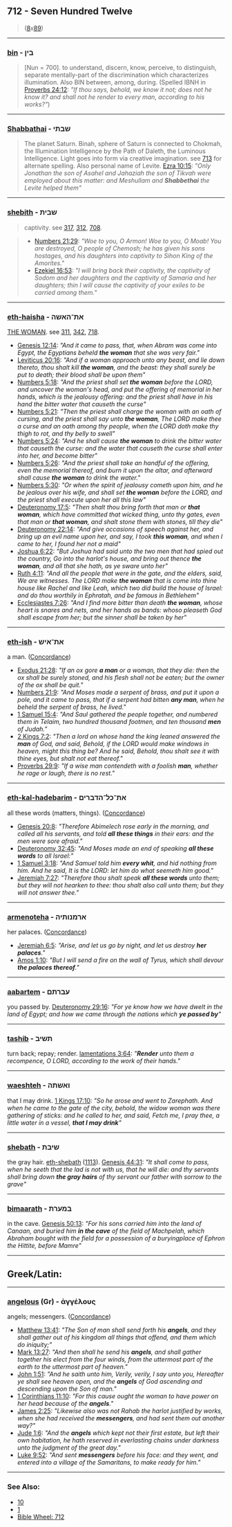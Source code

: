 ## 712 - Seven Hundred Twelve
> ([8](8)x[89](89))

---

### [bin](/keys/BINf) - בין
> [Nun = 700]. to understand, discern, know, perceive, to distinguish, separate mentally-part of the discrimination which characterizes illumination. Also BIN between, among, during. (Spelled IBNH in [Proverbs 24:12](http://biblehub.com/proverbs/24-12.htm): *"If thou says, behold, we know it not; does not he know it? and shall not he render to every man, according to his works?"*)

---

### [Shabbathai](/keys/ShBThI) - שבתי
> The planet Saturn. Binah, sphere of Saturn is connected to Chokmah, the Illumination Intelligence by the Path of Daleth, the Luminous Intelligence. Light goes into form via creative imagination. see [713](713) for alternate spelling. Also personal name of Levite. [Ezra 10:15](http://biblehub.com/ezra/10-15.htm): *"Only Jonathan the son of Asahel and Jahaziah the son of Tikvah were employed about this matter: and Meshullam and **Shabbethai** the Levite helped them"*

---

### [shebith](/keys/ShBITh) - שבית
> captivity. see [317](317), [312](312), [708](708).

> - [Numbers 21:29](http://biblehub.com/numbers/21-29.htm): *"Woe to you, O Armon! Woe to you, O Moab! You are destroyed, O people of Chemosh; he has given his sons hostages, and his daughters into captivity to Sihon King of the Amorites."*
> - [Ezekiel 16:53](http://biblehub.com/ezekiel/16-53.htm): *"I will bring back their captivity, the captivity of Sodom and her daughters and the captivity of Samaria and her daughters; thin I will cause the captivity of your exiles to be carried among them."*

---

### [eth-haisha](/keys/ATh-HAShH) - את־האשה
[THE WOMAN](/keys/HAShH). see [311](311), [342](342), [718](718).

- [Genesis 12:14](https://biblehub.com/genesis/12-14.htm): *"And it came to pass, that, when Abram was come into Egypt, the Egyptians beheld **the woman** that she was very fair."*
- [Leviticus 20:16](https://biblehub.com/leviticus/20-16.htm): *"And if a woman approach unto any beast, and lie down thereto, thou shalt kill **the woman**, and the beast: they shall surely be put to death; their blood shall be upon them"*
- [Numbers 5:18](https://biblehub.com/numbers/5-18.htm): *"And the priest shall set **the woman** before the LORD, and uncover the woman's head, and put the offering of memorial in her hands, which is the jealousy offering: and the priest shall have in his hand the bitter water that causeth the curse"*
- [Numbers 5:21](https://biblehub.com/numbers/5-21.htm): *"Then the priest shall charge the woman with an oath of cursing, and the priest shall say unto **the woman**, The LORD make thee a curse and an oath among thy people, when the LORD doth make thy thigh to rot, and thy belly to swell"*
- [Numbers 5:24](https://biblehub.com/numbers/5-24.htm): *"And he shall cause **the woman** to drink the bitter water that causeth the curse: and the water that causeth the curse shall enter into her, and become bitter"*
- [Numbers 5:26](https://biblehub.com/numbers/5-26.htm): *"And the priest shall take an handful of the offering, even the memorial thereof, and burn it upon the altar, and afterward shall cause **the woman** to drink the water."*
- [Numbers 5:30](https://biblehub.com/numbers/5-30.htm): *"Or when the spirit of jealousy cometh upon him, and he be jealous over his wife, and shall set **the woman** before the LORD, and the priest shall execute upon her all this law"*
- [Deuteronomy 17:5](https://biblehub.com/deuteronomy/17-5.htm): *"Then shalt thou bring forth that man or **that woman**, which have committed that wicked thing, unto thy gates, even that man or **that woman**, and shalt stone them with stones, till they die"*
- [Deuteronomy 22:14](https://biblehub.com/deuteronomy/22-14.htm): *"And give occasions of speech against her, and bring up an evil name upon her, and say, I took **this woman**, and when I came to her, I found her not a maid"*
- [Joshua 6:22](https://biblehub.com/joshua/6-22.htm): *"But Joshua had said unto the two men that had spied out the country, Go into the harlot's house, and bring out thence **the woman**, and all that she hath, as ye sware unto her"*
- [Ruth 4:11](https://biblehub.com/ruth/4-11.htm): *"And all the people that were in the gate, and the elders, said, We are witnesses. The LORD make **the woman** that is come into thine house like Rachel and like Leah, which two did build the house of Israel: and do thou worthily in Ephratah, and be famous in Bethlehem"*
- [Ecclesiastes 7:26](https://biblehub.com/ecclesiastes/7-26.htm): *"And I find more bitter than death **the woman**, whose heart is snares and nets, and her hands as bands: whoso pleaseth God shall escape from her; but the sinner shall be taken by her"*

---

### [eth-ish](/keys/ATh-AISh) - את־איש
a man. ([Concordance](https://biblehub.com/hebrew/ish_376.htm))

- [Exodus 21:28](https://biblehub.com/exodus/21-28.htm): *"If an ox gore **a man** or a woman, that they die: then the ox shall be surely stoned, and his flesh shall not be eaten; but the owner of the ox shall be quit."*
- [Numbers 21:9](https://biblehub.com/numbers/21-9.htm): *"And Moses made a serpent of brass, and put it upon a pole, and it came to pass, that if a serpent had bitten **any man**, when he beheld the serpent of brass, he lived."*
- [1 Samuel 15:4](https://biblehub.com/1_samuel/15-4.htm): *"And Saul gathered the people together, and numbered them in Telaim, two hundred thousand footmen, and ten thousand **men** of Judah."*
- [2 Kings 7:2](https://biblehub.com/2_kings/7-2.htm): *"Then a lord on whose hand the king leaned answered the **man** of God, and said, Behold, if the LORD would make windows in heaven, might this thing be? And he said, Behold, thou shalt see it with thine eyes, but shalt not eat thereof."*
- [Proverbs 29:9](https://biblehub.com/proverbs/29-9.htm): *"If a wise man contendeth with a foolish **man**, whether he rage or laugh, there is no rest."*

---

### [eth-kal-hadebarim](/keys/ATh-KL-HDBRIM) - את־כל־הדברים
all these words (matters, things). ([Concordance](https://biblehub.com/hebrew/haddevarim_1697.htm))

- [Genesis 20:8](https://biblehub.com/genesis/20-8.htm): *"Therefore Abimelech rose early in the morning, and called all his servants, and told **all these things** in their ears: and the men were sore afraid."*
- [Deuteronomy 32:45](https://biblehub.com/deuteronomy/32-45.htm): *"And Moses made an end of speaking **all these words** to all Israel:"*
- [1 Samuel 3:18](https://biblehub.com/1_samuel/3-18.htm): *"And Samuel told him **every whit**, and hid nothing from him. And he said, It is the LORD: let him do what seemeth him good."*
- [Jeremiah 7:27](https://biblehub.com/jeremiah/7-27.htm): *"Therefore thou shalt speak **all these words** unto them; but they will not hearken to thee: thou shalt also call unto them; but they will not answer thee."*

---

### [armenoteha](/keys/ARMNVThIH) - ארמנותיה
her palaces. ([Concordance](https://biblehub.com/hebrew/armenoteiha_759.htm))

- [Jeremiah 6:5](https://biblehub.com/jeremiah/6-5.htm): *"Arise, and let us go by night, and let us destroy **her palaces**."*
- [Amos 1:10](https://biblehub.com/amos/1-10.htm): *"But I will send a fire on the wall of Tyrus, which shall devour **the palaces thereof**."*

---

### [aabartem](/keys/OBRThM) - עברתם
you passed by. [Deuteronomy 29:16](https://biblehub.com/deuteronomy/29-16.htm): *"For ye know how we have dwelt in the land of Egypt; and how we came through the nations which **ye passed by**"*

---

### [tashib](/keys/ThShIB) - תשיב
turn back; repay; render. [lamentations 3:64](https://biblehub.com/lamentations/3-64.htm): *"**Render** unto them a recompence, O LORD, according to the work of their hands."*

---

### [waeshteh](/keys/VAShThH) - ואשתה
that I may drink. [1 Kings 17:10](https://biblehub.com/1_kings/17-10.htm): *"So he arose and went to Zarephath. And when he came to the gate of the city, behold, the widow woman was there gathering of sticks: and he called to her, and said, Fetch me, I pray thee, a little water in a vessel, **that I may drink**"*

---

### [shebath](/keys/ShIBTh) - שיבת
the gray hair. [eth-shebath](/keys/ATh-ShIBTh) ([1113](1113)). [Genesis 44:31](https://biblehub.com/genesis/44-31.htm): *"It shall come to pass, when he seeth that the lad is not with us, that he will die: and thy servants shall bring down **the gray hairs** of thy servant our father with sorrow to the grave"*

---

### [bimaarath](/keys/BMORTh) - במערת
in the cave. [Genesis 50:13](https://biblehub.com/genesis/50-13.htm): *"For his sons carried him into the land of Canaan, and buried him **in the cave** of the field of Machpelah, which Abraham bought with the field for a possession of a buryingplace of Ephron the Hittite, before Mamre"*

---

## Greek/Latin:

---

### [angelous](/greek?word=aggelous) (Gr) - ἀγγέλους
angels; messengers. ([Concordance](https://biblehub.com/greek/angelous_32.htm))

- [Matthew 13:41](https://biblehub.com/matthew/13-41.htm): *"The Son of man shall send forth his **angels**, and they shall gather out of his kingdom all things that offend, and them which do iniquity;"*
- [Mark 13:27](https://biblehub.com/mark/13-27.htm): *"And then shall he send his **angels**, and shall gather together his elect from the four winds, from the uttermost part of the earth to the uttermost part of heaven."*
- [John 1:51](https://biblehub.com/john/1-51.htm): *"And he saith unto him, Verily, verily, I say unto you, Hereafter ye shall see heaven open, and the **angels** of God ascending and descending upon the Son of man."*
- [1 Corinthians 11:10](https://biblehub.com/1_corinthians/11-10.htm): *"For this cause ought the woman to have power on her head because of the **angels**."*
- [James 2:25](https://biblehub.com/james/2-25.htm): *"Likewise also was not Rahab the harlot justified by works, when she had received the **messengers**, and had sent them out another way?"*
- [Jude 1:6](https://biblehub.com/jude/1-6.htm): *"And the **angels** which kept not their first estate, but left their own habitation, he hath reserved in everlasting chains under darkness unto the judgment of the great day."*
- [Luke 9:52](https://biblehub.com/luke/9-52.htm): *"And sent **messengers** before his face: and they went, and entered into a village of the Samaritans, to make ready for him."*

---

### See Also:

- [10](10)
- [1](1)
- [Bible Wheel: 712](https://www.biblewheel.com//GR/GR_Database.php?SearchBy_Gematria=712)
